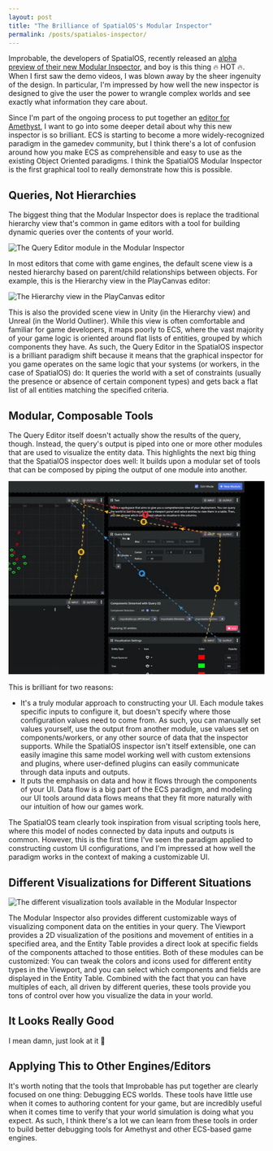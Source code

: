 ```yaml
---
layout: post
title: "The Brilliance of SpatialOS's Modular Inspector"
permalink: /posts/spatialos-inspector/
---
```


Improbable, the developers of SpatialOS, recently released an [alpha preview of their new Modular Inspector](https://docs.improbable.io/reference/13.6/shared/operate/modular-inspector), and boy is this thing :fire: HOT :fire:. When I first saw the demo videos, I was blown away by the sheer ingenuity of the design. In particular, I'm impressed by how well the new inspector is designed to give the user the power to wrangle complex worlds and see exactly what information they care about.

Since I'm part of the ongoing process to put together an [editor for Amethyst](https://github.com/amethyst/amethyst-editor), I want to go into some deeper detail about why this new inspector is so brilliant. ECS is starting to become a more widely-recognized paradigm in the gamedev community, but I think there's a lot of confusion around how you make ECS as comprehensible and easy to use as the existing Object Oriented paradigms. I think the SpatialOS Modular Inspector is the first graphical tool to really demonstrate how this is possible.

## Queries, Not Hierarchies 

The biggest thing that the Modular Inspector does is replace the traditional hierarchy view that's common in game editors with a tool for building dynamic queries over the contents of your world.	

![The Query Editor module in the Modular Inspector](https://commondatastorage.googleapis.com/improbable-docs/docs2/reference/66d91c228763d67c/assets/shared/operate/inspector/dynamic-constraint-in-inspector.png)

In most editors that come with game engines, the default scene view is a nested hierarchy based on parent/child relationships between objects. For example, this is the Hierarchy view in the PlayCanvas editor:

![The Hierarchy view in the PlayCanvas editor](https://developer.playcanvas.com/images/user-manual/editor/hierarchy.png)

This is also the provided scene view in Unity (in the Hierarchy view) and Unreal (in the World Outliner). While this view is often comfortable and familiar for game developers, it maps poorly to ECS, where the vast majority of your game logic is oriented around flat lists of entities, grouped by which components they have. As such, the Query Editor in the SpatialOS inspector is a brilliant paradigm shift because it means that the graphical inspector for you game operates on the same logic that your systems (or workers, in the case of SpatialOS) do: It queries the world with a set of constraints (usually the presence or absence of certain component types) and gets back a flat list of all entities matching the specified criteria.

## Modular, Composable Tools

The Query Editor itself doesn't actually show the results of the query, though. Instead, the query's output is piped into one or more other modules that are used to visualize the entity data. This highlights the next big thing that the SpatialOS inspector does well: It builds upon a modular set of tools that can be composed by piping the output of one module into another.

![Inputs and outputs between modules in the SpatialOS inspector](../assets/spatialos-inspector-input-output.png)

This is brilliant for two reasons:

* It's a truly modular approach to constructing your UI. Each module takes specific inputs to configure it, but doesn't specify where those configuration values need to come from. As such, you can manually set values yourself, use the output from another module, use values set on components/workers, or any other source of data that the inspector supports. While the SpatialOS inspector isn't itself extensible, one can easily imagine this same model working well with custom extensions and plugins, where user-defined plugins can easily communicate through data inputs and outputs.
* It puts the emphasis on data and how it flows through the components of your UI. Data flow is a big part of the ECS paradigm, and modeling our UI tools around data flows means that they fit more naturally with our intuition of how our games work.

The SpatialOS team clearly took inspiration from visual scripting tools here, where this model of nodes connected by data inputs and outputs is common. However, this is the first time I've seen the paradigm applied to constructing custom UI configurations, and I'm impressed at how well the paradigm works in the context of making a customizable UI.

## Different Visualizations for Different Situations

![The different visualization tools available in the Modular Inspector](https://commondatastorage.googleapis.com/improbable-docs/docs2/reference/66d91c228763d67c/assets/shared/operate/inspector/query-editor-module.png)

The Modular Inspector also provides different customizable ways of visualizing component data on the entities in your query. The Viewport provides a 2D visualization of the positions and movement of entities in a specified area, and the Entity Table provides a direct look at specific fields of the components attached to those entities. Both of these modules can be customized: You can tweak the colors and icons used for different entity types in the Viewport, and you can select which components and fields are displayed in the Entity Table. Combined with the fact that you can have multiples of each, all driven by different queries, these tools provide you tons of control over how you visualize the data in your world.

## It Looks Really Good

I mean damn, just look at it :eyes:

## Applying This to Other Engines/Editors

It's worth noting that the tools that Improbable has put together are clearly focused on one thing: Debugging ECS worlds. These tools have little use when it comes to authoring content for your game, but are incredibly useful when it comes time to verify that your world simulation is doing what you expect. As such, I think there's a lot we can learn from these tools in order to build better debugging tools for Amethyst and other ECS-based game engines.